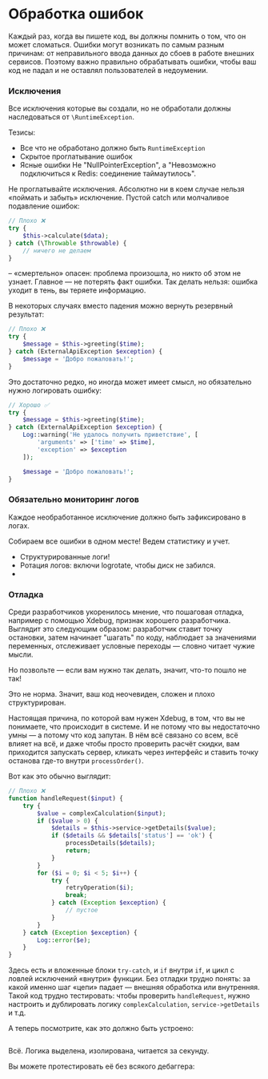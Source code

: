 # Обработка ошибок

Каждый раз, когда вы пишете код, вы должны помнить о том, что он может сломаться. 
Ошибки могут возникать по самым разным причинам: от неправильного ввода данных до сбоев в работе внешних сервисов. Поэтому важно правильно обрабатывать ошибки, чтобы ваш код не падал и не оставлял пользователей в недоумении.

### Исключения

Все исключения которые вы создали, но не обработали должны наследоваться от `\RuntimeException`. 

Тезисы: 
- Все что не обработано должно быть `RuntimeException`
- Скрытое проглатывание ошибок
- Ясные ошибки Не "NullPointerException", а "Невозможно подключиться к Redis: соединение таймаутилось".


Не проглатывайте исключения. 
Абсолютно ни в коем случае нельзя «поймать и забыть» исключение. 
Пустой catch или молчаливое подавление ошибок:

```php
// Плохо ❌
try {
    $this->calculate($data);
} catch (\Throwable $throwable) {
    // ничего не делаем
}
```
– «смертельно» опасен: проблема произошла, но никто об этом не узнает. Главное — не потерять факт ошибки.
Так делать нельзя: ошибка уходит в тень, вы теряете информацию.


В некоторых случаях вместо падения можно вернуть резервный результат:
```php
// Плохо ❌
try {
    $message = $this->greeting($time);
} catch (ExternalApiException $exception) {
    $message = 'Добро пожаловать!';
}
```

Это достаточно редко, но иногда может имеет смысл, но обязательно нужно логировать ошибку:
```php
// Хорошо ✅
try {
    $message = $this->greeting($time);
} catch (ExternalApiException $exception) {
    Log::warning('Не удалось получить приветствие', [
        'arguments' => ['time' => $time],
        'exception' => $exception
    ]);

    $message = 'Добро пожаловать!';
}
```


### Обязательно мониторинг логов

Каждое необработанное исключение должно быть зафиксировано в логах. 

Собираем все ошибки в одном месте! Ведем статистику и учет.

- Структурированные логи!
- Ротация логов: включи logrotate, чтобы диск не забился.
- 


### Отладка

Среди разработчиков укоренилось мнение, что пошаговая отладка, например с помощью Xdebug, признак хорошего разработчика. Выглядит это следующим образом: разработчик ставит точку остановки, затем начинает "шагать" по коду, наблюдает за значениями переменных, отслеживает условные переходы — словно читает чужие мысли.

Но позвольте — если вам нужно так делать, значит, что-то пошло не так!

Это не норма. Значит, ваш код неочевиден, сложен и плохо структурирован.

Настоящая причина, по которой вам нужен Xdebug, в том, что вы не понимаете, что происходит в системе.
И не потому что вы недостаточно умны — а потому что код запутан. В нём всё связано со всем, всё влияет на всё, и даже чтобы просто проверить расчёт скидки, вам приходится запускать сервер, кликать через интерфейс и ставить точку останова где-то внутри `processOrder()`.

Вот как это обычно выглядит:

```php
// Плохо ❌
function handleRequest($input) {
    try {
        $value = complexCalculation($input);
        if ($value > 0) {
            $details = $this->service->getDetails($value);
            if ($details && $details['status'] == 'ok') {
                processDetails($details);
                return;
            }
        }
        for ($i = 0; $i < 5; $i++) {
            try {
                retryOperation($i);
                break;
            } catch (Exception $exception) {
                // пустое
            }
        }
    } catch (Exception $exception) {
        Log::error($e);
    }
}
```

Здесь есть и вложенные блоки `try-catch`, и `if` внутри `if`, и цикл с ловлей исключений «внутри» функции. Без отладки трудно понять: за какой именно шаг «цепи» падает — внешняя обработка или внутренняя. Такой код трудно тестировать: чтобы проверить `handleRequest`, нужно настроить и дублировать логику `complexCalculation`, `service->getDetails` и т.д.


А теперь посмотрите, как это должно быть устроено:

```php

```

Всё. Логика выделена, изолирована, читается за секунду.

Вы можете протестировать её без всякого дебаггера:

```php

```

